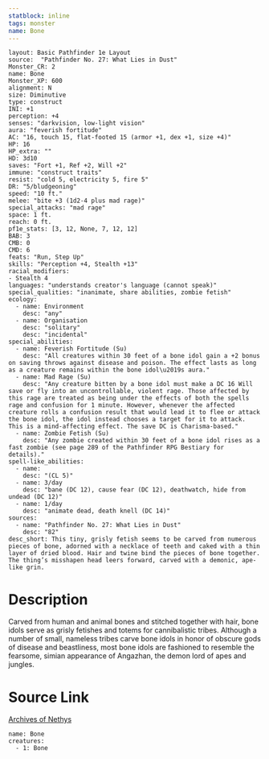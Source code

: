 ```yaml
---
statblock: inline
tags: monster
name: Bone
---
```

```statblock
layout: Basic Pathfinder 1e Layout
source:  "Pathfinder No. 27: What Lies in Dust"
Monster_CR: 2
name: Bone
Monster_XP: 600
alignment: N
size: Diminutive
type: construct
INI: +1
perception: +4
senses: "darkvision, low-light vision"
aura: "feverish fortitude"
AC: "16, touch 15, flat-footed 15 (armor +1, dex +1, size +4)"
HP: 16
HP_extra: ""
HD: 3d10
saves: "Fort +1, Ref +2, Will +2"
immune: "construct traits"
resist: "cold 5, electricity 5, fire 5"
DR: "5/bludgeoning"
speed: "10 ft."
melee: "bite +3 (1d2-4 plus mad rage)"
special_attacks: "mad rage"
space: 1 ft.
reach: 0 ft.
pf1e_stats: [3, 12, None, 7, 12, 12]
BAB: 3
CMB: 0
CMD: 6
feats: "Run, Step Up"
skills: "Perception +4, Stealth +13"
racial_modifiers:
- Stealth 4
languages: "understands creator's language (cannot speak)"
special_qualities: "inanimate, share abilities, zombie fetish"
ecology:
  - name: Environment
    desc: "any"
  - name: Organisation
    desc: "solitary"
    desc: "incidental"
special_abilities:
  - name: Feverish Fortitude (Su)
    desc: "All creatures within 30 feet of a bone idol gain a +2 bonus on saving throws against disease and poison. The effect lasts as long as a creature remains within the bone idol\u2019s aura."
  - name: Mad Rage (Su)
    desc: "Any creature bitten by a bone idol must make a DC 16 Will save or fly into an uncontrollable, violent rage. Those affected by this rage are treated as being under the effects of both the spells rage and confusion for 1 minute. However, whenever the affected creature rolls a confusion result that would lead it to flee or attack the bone idol, the idol instead chooses a target for it to attack. This is a mind-affecting effect. The save DC is Charisma-based."
  - name: Zombie Fetish (Su)
    desc: "Any zombie created within 30 feet of a bone idol rises as a fast zombie (see page 289 of the Pathfinder RPG Bestiary for details)."
spell-like_abilities:
  - name:
    desc: "(CL 5)"
  - name: 3/day
    desc: "bane (DC 12), cause fear (DC 12), deathwatch, hide from undead (DC 12)"
  - name: 1/day
    desc: "animate dead, death knell (DC 14)"
sources:
  - name: "Pathfinder No. 27: What Lies in Dust"
    desc: "82"
desc_short: This tiny, grisly fetish seems to be carved from numerous pieces of bone, adorned with a necklace of teeth and caked with a thin layer of dried blood. Hair and twine bind the pieces of bone together. The thing’s misshapen head leers forward, carved with a demonic, ape-like grin.
```
# Description
Carved from human and animal bones and stitched together with hair, bone idols serve as grisly fetishes and totems for cannibalistic tribes. Although a number of small, nameless tribes carve bone idols in honor of obscure gods of disease and beastliness, most bone idols are fashioned to resemble the fearsome, simian appearance of Angazhan, the demon lord of apes and jungles.
# Source Link
[Archives of Nethys](https://aonprd.com/MonsterDisplay.aspx?ItemName=Bone)
```encounter-table
name: Bone
creatures:
  - 1: Bone
```
